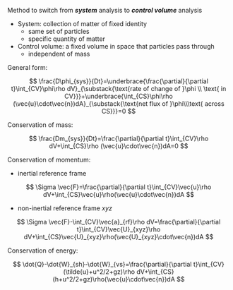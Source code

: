 Method to switch from ***system*** analysis to ***control volume*** analysis

- System:  collection of matter of fixed identity
	- same set of particles
	- specific quantity of matter
- Control volume: a fixed volume in space that particles pass through
	- independent of mass

General form:

$$
\frac{D\phi_{sys}}{Dt}=\underbrace{\frac{\partial}{\partial t}\int_{CV}\phi\rho dV}_{\substack{\text{rate of change of }\phi \\ \text{ in CV}}}+\underbrace{\int_{CS}\phi\rho (\vec{u}\cdot\vec{n})dA}_{\substack{\text{net flux of }\phi\\\text{ across CS}}}=0
$$

Conservation of mass:

$$
\frac{Dm_{sys}}{Dt}=\frac{\partial}{\partial t}\int_{CV}\rho dV+\int_{CS}\rho (\vec{u}\cdot\vec{n})dA=0
$$

Conservation of momentum:

- inertial reference frame

$$
\Sigma \vec{F}=\frac{\partial}{\partial t}\int_{CV}\vec{u}\rho dV+\int_{CS}\vec{u}\rho(\vec{u}\cdot\vec{n})dA
$$

- non-inertial reference frame $xyz$

$$
\Sigma \vec{F}-\int_{CV}\vec{a}_{rf}\rho dV=\frac{\partial}{\partial t}\int_{CV}\vec{U}_{xyz}\rho dV+\int_{CS}\vec{U}_{xyz}\rho(\vec{U}_{xyz}\cdot\vec{n})dA
$$

Conservation of energy:

$$
\dot{Q}-\dot{W}_{sh}-\dot{W}_{vs}=\frac{\partial}{\partial t}\int_{CV}(\tilde{u}+u^2/2+gz)\rho dV+\int_{CS}(h+u^2/2+gz)\rho(\vec{u}\cdot\vec{n})dA
$$

